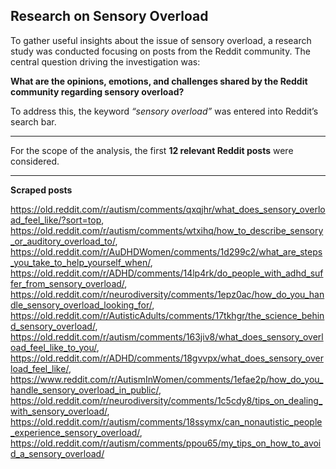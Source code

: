 ## Research on Sensory Overload

To gather useful insights about the issue of sensory overload, a research study was conducted focusing on posts from the Reddit community. The central question driving the investigation was: 

**What are the opinions, emotions, and challenges shared by the Reddit community regarding sensory overload?**

To address this, the keyword *“sensory overload”* was entered into Reddit’s search bar.

---

For the scope of the analysis, the first **12 relevant Reddit posts** were considered.

---

**Scraped posts**

https://old.reddit.com/r/autism/comments/qxqjhr/what_does_sensory_overload_feel_like/?sort=top,
https://old.reddit.com/r/autism/comments/wtxihq/how_to_describe_sensory_or_auditory_overload_to/,
https://old.reddit.com/r/AuDHDWomen/comments/1d299c2/what_are_steps_you_take_to_help_yourself_when/,
https://old.reddit.com/r/ADHD/comments/14lp4rk/do_people_with_adhd_suffer_from_sensory_overload/,
https://old.reddit.com/r/neurodiversity/comments/1epz0ac/how_do_you_handle_sensory_overload_looking_for/,
https://old.reddit.com/r/AutisticAdults/comments/17tkhgr/the_science_behind_sensory_overload/,
https://old.reddit.com/r/autism/comments/163jiv8/what_does_sensory_overload_feel_like_to_you/,
https://old.reddit.com/r/ADHD/comments/18gvvpx/what_does_sensory_overload_feel_like/,
https://www.reddit.com/r/AutismInWomen/comments/1efae2p/how_do_you_handle_sensory_overload_in_public/,
https://old.reddit.com/r/neurodiversity/comments/1c5cdy8/tips_on_dealing_with_sensory_overload/,
https://old.reddit.com/r/autism/comments/18ssymx/can_nonautistic_people_experience_sensory_overload/,
https://old.reddit.com/r/autism/comments/ppou65/my_tips_on_how_to_avoid_a_sensory_overload/
